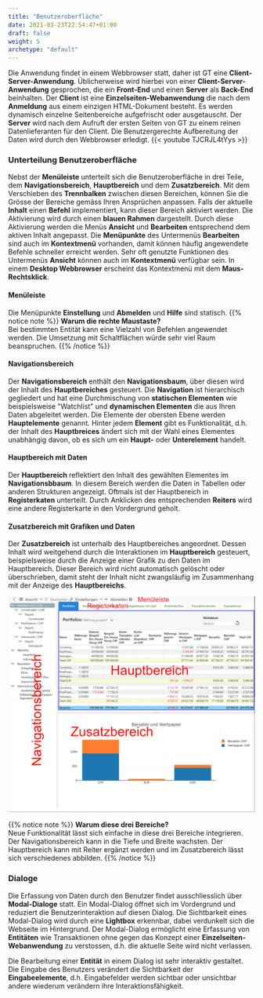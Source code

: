 ```yaml
---
title: "Benutzeroberfläche"
date: 2021-03-23T22:54:47+01:00
draft: false
weight: 5
archetype: "default"
---
```

Die Anwendung findet in einem Webbrowser statt, daher ist GT eine **Client-Server-Anwendung**. Üblicherweise wird hierbei von einer **Client-Server-Anwendung** gesprochen, die ein **Front-End** und einen **Server** als **Back-End** beinhalten. Der **Client** ist eine **Einzelseiten-Webanwendung** die nach dem **Anmeldung** aus einem einzigen HTML-Dokument besteht. Es werden dynamisch einzelne Seitenbereiche aufgefrischt oder ausgetauscht. Der **Server** wird nach dem Aufruft der ersten Seiten von GT zu einem reinen Datenlieferanten für den Client. Die Benutzergerechte Aufbereitung der Daten wird durch den Webbrowser erledigt.
{{< youtube TJCRJL4tYys >}}

### Unterteilung Benutzeroberfläche
Nebst der **Menüleiste** unterteilt sich die Benutzeroberfläche in drei Teile, dem **Navigationsbereich**, **Hauptbereich** und dem **Zusatzbereich**. Mit dem Verschieben des **Trennbalken** zwischen diesen Bereichen, können Sie die Grösse der Bereiche gemäss Ihren Ansprüchen anpassen. Falls der aktuelle **Inhalt** einen **Befehl** implementiert, kann dieser Bereich aktiviert werden. Die Aktivierung wird durch einen **blauen Rahmen** dargestellt. Durch diese Aktivierung werden die Menüs **Ansicht** und **Bearbeiten** entsprechend dem aktiven Inhalt angepasst. Die **Menüpunkte** des Untermenüs **Bearbeiten** sind auch im **Kontextmenü** vorhanden, damit können häufig angewendete Befehle schneller erreicht werden. Sehr oft genutzte Funktionen des Untermenüs **Ansicht** können auch im **Kontextmenü** verfügbar sein. In einem **Desktop Webbrowser** erscheint das Kontextmenü mit dem **Maus-Rechtsklick**.

#### Menüleiste
Die Menüpunkte **Einstellung** und **Abmelden** und **Hilfe** sind statisch.
{{% notice note %}}
**Warum die rechte Maustaste?**\
Bei bestimmten Entität kann eine Vielzahl von Befehlen angewendet werden. Die Umsetzung mit Schaltflächen würde sehr viel Raum beanspruchen.
{{% /notice %}}

#### Navigationsbereich 
Der **Navigationsbereich** enthält den **Navigationsbaum**, über diesen wird der Inhalt des **Hauptbereiches** gesteuert. Die **Navigation** ist hierarchisch gegliedert und hat eine Durchmischung von **statischen Elementen** wie beispielsweise "Watchlist" und **dynamischen Elementen** die aus Ihren Daten abgeleitet werden. Die Elemente der obersten Ebene werden **Hauptelemente** genannt. Hinter jedem **Element** gibt es Funktionalität, d.h. der Inhalt des **Hauptbreices** ändert sich mit der Wahl eines Elementes unabhängig davon, ob es sich um ein **Haupt-** oder **Unterelement** handelt.

#### Hauptbereich mit Daten
Der **Hauptbereich** reflektiert den Inhalt des gewählten Elementes im **Navigationsbbaum**. In diesem Bereich werden die Daten in Tabellen oder anderen Strukturen angezeigt. Oftmals ist der Hauptbereich in **Registerkaten** unterteilt. Durch Anklicken des entsprechenden **Reiters** wird eine andere Registerkarte in den Vordergrund geholt.

#### Zusatzbereich mit Grafiken und Daten
Der **Zusatzbereich** ist unterhalb des Hauptbereiches angeordnet. Dessen Inhalt wird weitgehend durch die Interaktionen im **Hauptbereich** gesteuert, beispielsweise durch die Anzeige einer Grafik zu den Daten im Hauptbereich. Dieser Bereich wird nicht automatisch gelöscht oder überschrieben, damit steht der Inhalt nicht zwangsläufig im Zusammenhang mit der Anzeige des **Hauptbereichs**.

![User Interface](ui_area_de.jpg)

{{% notice note %}}
**Warum diese drei Bereiche?**\
Neue Funktionalität lässt sich einfache in diese drei Bereiche integrieren. Der Navigationsbereich kann in die Tiefe und Breite wachsten. Der Hauptbereich kann mit Reiter ergänzt werden und im Zusatzbereich lässt sich verschiedenes abbilden.
{{% /notice %}}

### Dialoge
Die Erfassung von Daten durch den Benutzer findet ausschliesslich über **Modal-Dialoge** statt. Ein Modal-Dialog öffnet sich im Vordergrund und reduziert die Benutzerinteraktion auf diesen Dialog. Die Sichtbarkeit eines Modal-Dialog wird durch eine **Lightbox** erkennbar, dabei verdunkelt sich die Webseite im Hintergrund. Der Modal-Dialog ermöglicht eine Erfassung von **Entitäten** wie Transaktionen ohne gegen das Konzept einer **Einzelseiten-Webanwendung** zu verstossen, d.h. die aktuelle Seite wird nicht verlassen.

Die Bearbeitung einer **Entität** in einem Dialog ist sehr interaktiv gestaltet. Die Eingabe des Benutzers verändert die Sichtbarkeit der **Eingabeelemente**, d.h. Eingabefelder werden sichtbar oder unsichtbar andere wiederum verändern ihre Interaktionsfähigkeit.
